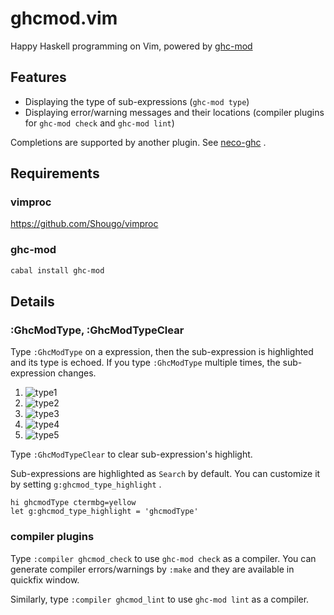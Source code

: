 # ghcmod.vim
Happy Haskell programming on Vim, powered by [ghc-mod](https://github.com/kazu-yamamoto/ghc-mod)

## Features

- Displaying the type of sub-expressions (`ghc-mod type`)
- Displaying error/warning messages and their locations (compiler plugins for `ghc-mod check` and `ghc-mod lint`)

Completions are supported by another plugin.
See [neco-ghc](https://github.com/ujihisa/neco-ghc) .

## Requirements

### vimproc
https://github.com/Shougo/vimproc

### ghc-mod
~~~sh
cabal install ghc-mod
~~~

## Details

### :GhcModType, :GhcModTypeClear
Type `:GhcModType` on a expression, then the sub-expression is highlighted and its type is echoed.
If you type `:GhcModType` multiple times, the sub-expression changes.

1. ![type1](http://cache.gyazo.com/361ad3652a412f780106ab07ad11f206.png)
2. ![type2](http://cache.gyazo.com/0c884849a971e367c75a6ba68bed0157.png)
3. ![type3](http://cache.gyazo.com/3644d66a3c5fbc51c01b5bb2053864cd.png)
4. ![type4](http://cache.gyazo.com/ece85e8a1250bebfd13208a63679a3db.png)
5. ![type5](http://cache.gyazo.com/71e4c79f9b42faaaf81b4e3695fb4d7f.png)

Type `:GhcModTypeClear` to clear sub-expression's highlight.

Sub-expressions are highlighted as `Search` by default.
You can customize it by setting `g:ghcmod_type_highlight` .

~~~vim
hi ghcmodType ctermbg=yellow
let g:ghcmod_type_highlight = 'ghcmodType'
~~~

### compiler plugins
Type `:compiler ghcmod_check` to use `ghc-mod check` as a compiler.
You can generate compiler errors/warnings by `:make` and they are available in quickfix window.

Similarly, type `:compiler ghcmod_lint` to use `ghc-mod lint` as a compiler.

